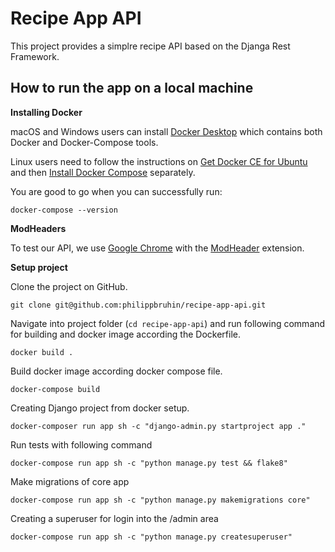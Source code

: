 # Recipe App API
This project provides a simplre recipe API based on the Djanga Rest Framework.

## How to run the app on a local machine

**Installing Docker**

macOS and Windows users can install [Docker Desktop](https://www.docker.com/products/docker-desktop) which contains both Docker and Docker-Compose tools.

Linux users need to follow the instructions on [Get Docker CE for Ubuntu](https://docs.docker.com/install/linux/docker-ce/ubuntu/) and then [Install Docker Compose](https://docs.docker.com/compose/install/) separately.

You are good to go when you can successfully run:

`docker-compose --version`

**ModHeaders**

To test our API, we use [Google Chrome](https://www.google.com/chrome/) with the [ModHeader](https://chrome.google.com/webstore/detail/modheader/idgpnmonknjnojddfkpgkljpfnnfcklj?hl=en) extension.

**Setup project**

Clone the project on GitHub.
```
git clone git@github.com:philippbruhin/recipe-app-api.git
```

Navigate into project folder (`cd recipe-app-api`) and run following command for building and docker image according the Dockerfile.
```
docker build .
```

Build docker image according docker compose file.
```
docker-compose build
```

Creating Django project from docker setup.
```
docker-composer run app sh -c "django-admin.py startproject app ."
```

Run tests with following command
```
docker-compose run app sh -c "python manage.py test && flake8"
```

Make migrations of core app
```
docker-compose run app sh -c "python manage.py makemigrations core"
```

Creating a superuser for login into the /admin area
```
docker-compose run app sh -c "python manage.py createsuperuser"
```
